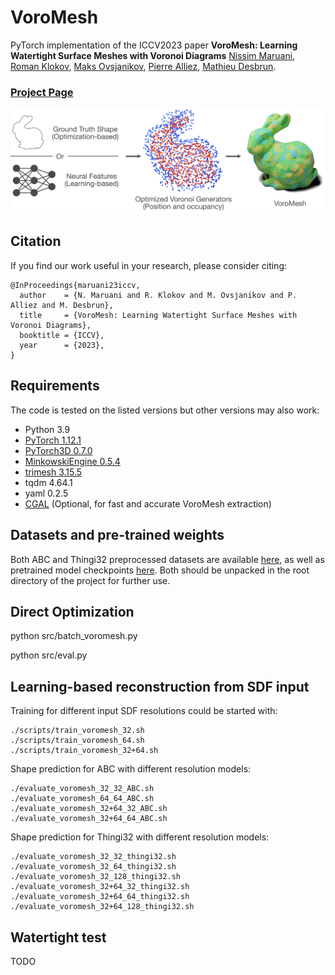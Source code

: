 # VoroMesh

PyTorch implementation of the ICCV2023 paper **VoroMesh: Learning Watertight Surface Meshes with Voronoi Diagrams** 
[Nissim Maruani](https://nissmar.github.io), [Roman Klokov](https://scholar.google.ru/citations?user=LzkFOcoAAAAJ&hl=ru), [Maks Ovsjanikov](https://www.lix.polytechnique.fr/~maks/), [Pierre Alliez](https://team.inria.fr/titane/pierre-alliez/), [Mathieu Desbrun](https://pages.saclay.inria.fr/mathieu.desbrun/).

### [Project Page](https://nissmar.github.io/voromesh.github.io/)

<img src='banner.png' />

## Citation

If you find our work useful in your research, please consider citing:

	@InProceedings{maruani23iccv,
	  author    = {N. Maruani and R. Klokov and M. Ovsjanikov and P. Alliez and M. Desbrun},
	  title     = {VoroMesh: Learning Watertight Surface Meshes with Voronoi Diagrams},
	  booktitle = {ICCV},
	  year      = {2023},
	}

## Requirements

The code is tested on the listed versions but other versions may also work:

- Python 3.9
- [PyTorch 1.12.1](https://pytorch.org/get-started/locally/)
- [PyTorch3D 0.7.0](https://github.com/facebookresearch/pytorch3d/blob/main/INSTALL.md)
- [MinkowskiEngine 0.5.4](https://github.com/NVIDIA/MinkowskiEngine#anaconda)
- [trimesh 3.15.5](https://trimsh.org/install.html)
- tqdm 4.64.1
- yaml 0.2.5
- [CGAL](https://www.cgal.org) (Optional, for fast and accurate VoroMesh extraction)


## Datasets and pre-trained weights

Both ABC and Thingi32 preprocessed datasets are available [here](https://drive.google.com/file/d/1KO4Bhbz7yAlSx_p35rktdWGc7r69uLpw/view?usp=drive_link), as well as pretrained model checkpoints [here](https://drive.google.com/file/d/1Rw06bM-t88azkwoq6NtTVtJ4h7TVpdLs/view?usp=drive_link). Both should be unpacked in the root directory of the project for further use.

## Direct Optimization

python src/batch_voromesh.py

python src/eval.py


## Learning-based reconstruction from SDF input

 Training for different input SDF resolutions could be started with:
 ```
./scripts/train_voromesh_32.sh
./scripts/train_voromesh_64.sh
./scripts/train_voromesh_32+64.sh
```

Shape prediction for ABC with different resolution models:
```
./evaluate_voromesh_32_32_ABC.sh
./evaluate_voromesh_64_64_ABC.sh
./evaluate_voromesh_32+64_32_ABC.sh
./evaluate_voromesh_32+64_64_ABC.sh
```

Shape prediction for Thingi32 with different resolution models:
```
./evaluate_voromesh_32_32_thingi32.sh
./evaluate_voromesh_32_64_thingi32.sh
./evaluate_voromesh_32_128_thingi32.sh
./evaluate_voromesh_32+64_32_thingi32.sh
./evaluate_voromesh_32+64_64_thingi32.sh
./evaluate_voromesh_32+64_128_thingi32.sh
```

## Watertight test

TODO

